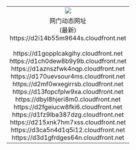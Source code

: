 ﻿<table>
  <tr></tr>
  <tr><td colspan=2 align=center><img src="https://d2i14b55m9644s.cloudfront.net/Up/oGate.jpg" /></td></tr>
  <tr><td colspan=2 align=center>网门动态网址<br/>(最新)
<br>https://d2i14b55m9644s.cloudfront.net
<br/>
<br>https://d1gopplcakgihy.cloudfront.net
<br>https://d1ch0dew8b9y9b.cloudfront.net
<br>https://d1aznszfwk4nqp.cloudfront.net
<br>https://d170uevsour4ms.cloudfront.net
<br>https://d2mf0wxegirrsb.cloudfront.net
<br>https://d13fopcfplw9xa.cloudfront.net
<br>https://dbyl8hjeri8m0.cloudfront.net
<br>https://d2fgeiucw8fki6.cloudfront.net
<br>https://d1fz9lba387dzg.cloudfront.net
<br>https://d215xnk7hm7xss.cloudfront.net
<br>https://d3ca5n4d1q5i12.cloudfront.net
<br>https://d3d1gfrdges64n.cloudfront.net
    </td>
  </tr>
</table>
